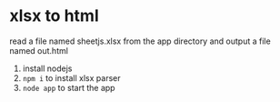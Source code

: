 # xlsx to html

read a file named sheetjs.xlsx from the app directory and output a file named out.html

1. install nodejs
2. `npm i` to install xlsx parser
3. `node app` to start the app 
